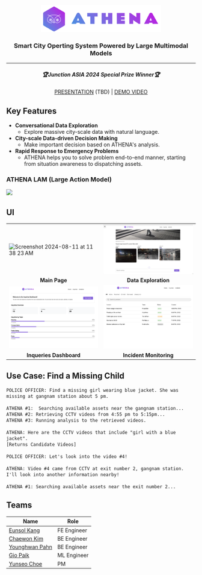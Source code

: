 <div align=center>
    <img src="https://github.com/Moment-Junction-Asia-2024/Moment-Front/blob/main/public/logo.png?raw=true"  width="320" />
    <h3>Smart City Operting System Powered by Large Multimodal Models</h3>
</div>
<hr>
<div align=center>
    <h5>🏆Junction ASIA 2024 Special Prize Winner🏆</h5>
    <a href="#">PRESENTATION</a> (TBD) | <a href="https://www.youtube.com/watch?v=e88YnJ7eKqQ">DEMO VIDEO</a>
</div>

## Key Features
- **Conversational Data Exploration**
    - Explore massive city-scale data with natural language.
- **City-scale Data-driven Decision Making**
    - Make important decision based on ATHENA's analysis.
- **Rapid Response to Emergency Problems**
    - ATHENA helps you to solve problem end-to-end manner, starting from situation awareness to dispatching assets.

### ATHENA LAM (Large Action Model)
<img src="/docs/LAM Design.jpg">

## UI
<table align="center">
	<tr>
		<td>
			<img style="width:450px;" alt="Screenshot 2024-08-11 at 11 38 23 AM" src="https://github.com/user-attachments/assets/5fc6f45b-c93b-4350-8829-81e686429603">
		</td>
		<td>
			<img style="width:450px;" src="/docs/video retrieval.jpg">
		</td>
	</tr>
	<tr>
		<td align="center">
			<b>Main Page</b>
		</td>
		<td align="center">
			<b>Data Exploration</b>
		</td>
	</tr>
	<tr>
		<td>
			<img style="width:450px;" src="/docs/inqueries dashboard.png">
		</td>
		<td>
			<img style="width:450px;" src="/docs/incident monitoring.png">
		</td>
	</tr>
	<tr>
		<td align="center">
			<b>Inqueries Dashboard</b>
		</td>
		<td align="center">
			<b>Incident Monitoring</b>
		</td>
	</tr>
</table>


## Use Case: Find a Missing Child
```
POLICE OFFICER: Find a missing girl wearing blue jacket. She was missing at gangnam station about 5 pm.

ATHENA #1:  Searching available assets near the gangnam station...
ATHENA #2: Retrieving CCTV videos from 4:55 pm to 5:15pm...
ATHENA #3: Running analysis to the retrieved videos.

ATHENA: Here are the CCTV videos that include "girl with a blue jacket".
[Returns Candidate Videos]

POLICE OFFICER: Let's look into the video #4!

ATHENA: Video #4 came from CCTV at exit number 2, gangnam station. I'll look into another information nearby!

ATHENA #1: Searching available assets near the exit number 2...
```

## Teams
| Name | Role |
| ---  | ---- |
| [Eunsol Kang](https://github.com/eunsolkang) | FE Engineer |
| [Chaewon Kim](https://github.com/chae401) | BE Engineer |
| [Younghwan Pahn](https://github.com/lopahn2) | BE Engineer |
| [Gio Paik](https://github.com/skyil7) | ML Engineer |
| [Yunseo Choe](https://github.com/yunseo323) | PM |
